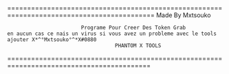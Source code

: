 ===========================================================================================
                                     Made By Mxtsouko

                            Programe Pour Creer Des Token Grab 
    en aucun cas ce nais un virus si vous avez un probleme avec le tools ajouter X*^°Mxtsouko°^*X#0880
                                       PHANTOM X TOOLS
==========================================================================================

